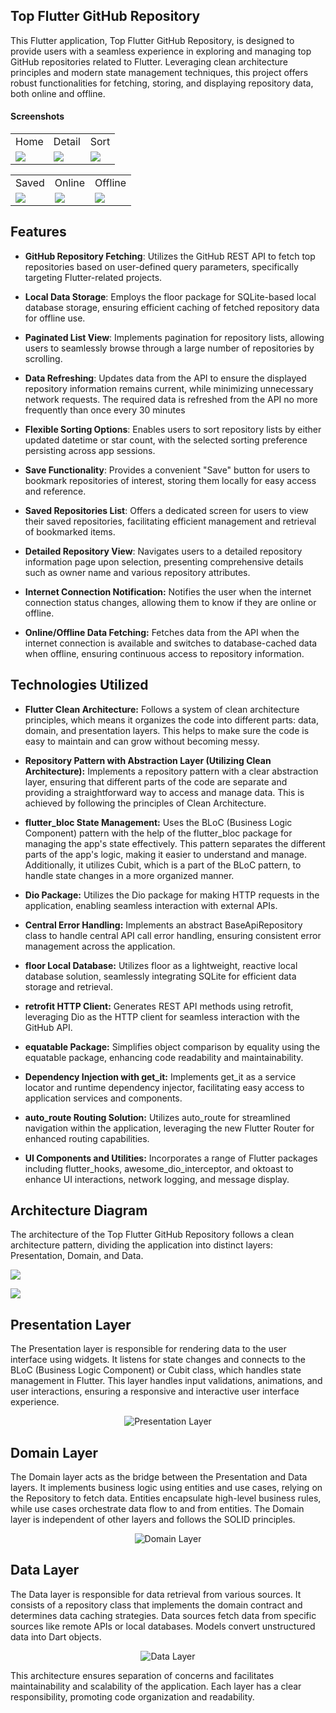 ## Top Flutter GitHub Repository
This Flutter application, Top Flutter GitHub Repository, is designed to provide users with a seamless experience in exploring and managing top GitHub repositories related to Flutter. Leveraging clean architecture principles and modern state management techniques, this project offers robust functionalities for fetching, storing, and displaying repository data, both online and offline.

#### Screenshots

<table>
  <tr>
     <td>Home</td>
     <td>Detail</td>
     <td>Sort</td>
  </tr>
  <tr>
    <td><img src="https://gitlab.com/putulputul/top-flutter-repo/-/raw/master/screenshots/home.png"></td>
    <td><img src="https://gitlab.com/putulputul/top-flutter-repo/-/raw/master/screenshots/detail.png"></td>
    <td><img src="https://gitlab.com/putulputul/top-flutter-repo/-/raw/master/screenshots/sort.png"></td>
  </tr>
 </table>

<p><table>
  <tr>
     <td>Saved</td>
     <td>Online</td>
     <td>Offline</td>
  </tr>
  <tr>
    <td><img src="https://gitlab.com/putulputul/top-flutter-repo/-/raw/master/screenshots/saved.png"></td>
    <td><img src="https://gitlab.com/putulputul/top-flutter-repo/-/raw/master/screenshots/internet.png"></td>
    <td><img src="https://gitlab.com/putulputul/top-flutter-repo/-/raw/master/screenshots/offline.png"></td>
  </tr>
 </table></p>

## Features

- **GitHub Repository Fetching**: Utilizes the GitHub REST API to fetch top repositories based on user-defined query parameters, specifically targeting Flutter-related projects.

- **Local Data Storage**: Employs the floor package for SQLite-based local database storage, ensuring efficient caching of fetched repository data for offline use.

- **Paginated List View**: Implements pagination for repository lists, allowing users to seamlessly browse through a large number of repositories by scrolling.

- **Data Refreshing**: Updates data from the API to ensure the displayed repository information remains current, while minimizing unnecessary network requests. The required data is refreshed from the API no more frequently than once every 30 minutes

- **Flexible Sorting Options**: Enables users to sort repository lists by either updated datetime or star count, with the selected sorting preference persisting across app sessions.

- **Save Functionality**: Provides a convenient "Save" button for users to bookmark repositories of interest, storing them locally for easy access and reference.

- **Saved Repositories List**: Offers a dedicated screen for users to view their saved repositories, facilitating efficient management and retrieval of bookmarked items.

- **Detailed Repository View**: Navigates users to a detailed repository information page upon selection, presenting comprehensive details such as owner name and various repository attributes.

- **Internet Connection Notification:** Notifies the user when the internet connection status changes, allowing them to know if they are online or offline.

- **Online/Offline Data Fetching:** Fetches data from the API when the internet connection is available and switches to database-cached data when offline, ensuring continuous access to repository information.


## Technologies Utilized

- **Flutter Clean Architecture:** Follows a system of clean architecture principles, which means it organizes the code into different parts: data, domain, and presentation layers. This helps to make sure the code is easy to maintain and can grow without becoming messy.

- **Repository Pattern with Abstraction Layer (Utilizing Clean Architecture):** Implements a repository pattern with a clear abstraction layer, ensuring that different parts of the code are separate and providing a straightforward way to access and manage data. This is achieved by following the principles of Clean Architecture.

- **flutter_bloc State Management:** Uses the BLoC (Business Logic Component) pattern with the help of the flutter_bloc package for managing the app's state effectively. This pattern separates the different parts of the app's logic, making it easier to understand and manage. Additionally, it utilizes Cubit, which is a part of the BLoC pattern, to handle state changes in a more organized manner.

- **Dio Package:** Utilizes the Dio package for making HTTP requests in the application, enabling seamless interaction with external APIs.

- **Central Error Handling:** Implements an abstract BaseApiRepository class to handle central API call error handling, ensuring consistent error management across the application.

- **floor Local Database:** Utilizes floor as a lightweight, reactive local database solution, seamlessly integrating SQLite for efficient data storage and retrieval.

- **retrofit HTTP Client:** Generates REST API methods using retrofit, leveraging Dio as the HTTP client for seamless interaction with the GitHub API.

- **equatable Package:** Simplifies object comparison by equality using the equatable package, enhancing code readability and maintainability.

- **Dependency Injection with get_it:** Implements get_it as a service locator and runtime dependency injector, facilitating easy access to application services and components.

- **auto_route Routing Solution:** Utilizes auto_route for streamlined navigation within the application, leveraging the new Flutter Router for enhanced routing capabilities.

- **UI Components and Utilities:** Incorporates a range of Flutter packages including flutter_hooks, awesome_dio_interceptor, and oktoast to enhance UI interactions, network logging, and message display.

## Architecture Diagram
The architecture of the Top Flutter GitHub Repository follows a clean architecture pattern, dividing the application into distinct layers: Presentation, Domain, and Data.

<p><img src="https://gitlab.com/putulputul/top-flutter-repo/-/raw/master/screenshots/folder_structure.jpg"></p>

<p><img src="https://gitlab.com/putulputul/top-flutter-repo/-/raw/master/screenshots/architectural_diagram.jpg"></p>

## Presentation Layer
The Presentation layer is responsible for rendering data to the user interface using widgets. It listens for state changes and connects to the BLoC (Business Logic Component) or Cubit class, which handles state management in Flutter. This layer handles input validations, animations, and user interactions, ensuring a responsive and interactive user interface experience.

<p align='center'>
	<img
		src='https://gitlab.com/putulputul/top-flutter-repo/-/raw/master/screenshots/presentation_layer.png'
		title='Presentation Layer'
		alt='Presentation Layer'
	/>
</p>

## Domain Layer
The Domain layer acts as the bridge between the Presentation and Data layers. It implements business logic using entities and use cases, relying on the Repository to fetch data. Entities encapsulate high-level business rules, while use cases orchestrate data flow to and from entities. The Domain layer is independent of other layers and follows the SOLID principles.

<p align='center'>
	<img
		src='https://gitlab.com/putulputul/top-flutter-repo/-/raw/master/screenshots/domain_layer.png'
		title='Domain Layer'
		alt='Domain Layer'
	/>
</p>

## Data Layer
The Data layer is responsible for data retrieval from various sources. It consists of a repository class that implements the domain contract and determines data caching strategies. Data sources fetch data from specific sources like remote APIs or local databases. Models convert unstructured data into Dart objects.

<p align='center'>
	<img
		src='https://gitlab.com/putulputul/top-flutter-repo/-/raw/master/screenshots/data_layer.png'
		title='Data Layer'
		alt='Data Layer'
	/>
</p>

This architecture ensures separation of concerns and facilitates maintainability and scalability of the application. Each layer has a clear responsibility, promoting code organization and readability.





